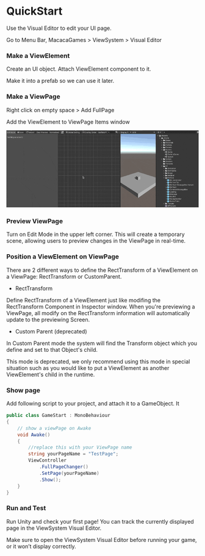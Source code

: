 # QuickStart

Use the Visual Editor to edit your UI page.

Go to Menu Bar,  MacacaGames > ViewSystem > Visual Editor

### Make a ViewElement
Create an UI object. Attach ViewElement component to it. 

Make it into a prefab so we can use it later.

### Make a ViewPage
Right click on empty space > Add FullPage

Add the ViewElement to ViewPage Items window 
<br>

![add_viewelement](./Img~/add_viewelement.gif)

### Preview ViewPage
Turn on Edit Mode in the upper left corner. This will create a temporary scene, allowing users to preview changes in the ViewPage in real-time.


### Position a ViewElement on ViewPage

There are 2 different ways to define the RectTransform of a ViewElement on a ViewPage: RectTransform or CustomParent.
- RectTransform

Define RectTransform of a ViewElement just like modifing the RectTransform Component in Inspector window.
When you're previewing a ViewPage, all modify on the RectTransform information will automatically update to the previewing Screen.

- Custom Parent (deprecated)

In Custom Parent mode the system will find the Transform object which you define and set to that Object's child.

This mode is deprecated, we only recommend using this mode in special situation such as you would like to put a ViewElement as another ViewElement's child in the runtime.


### Show page

Add following script to your project, and attach it to a GameObject.
It 

```csharp
public class GameStart : MonoBehaviour
{
    // show a viewPage on Awake
    void Awake()
    {
        //replace this with your ViewPage name
        string yourPageName = "TestPage";
        ViewController
            .FullPageChanger()
            .SetPage(yourPageName)
            .Show();
    }
}
```
### Run and Test
Run Unity and check your first page! You can track the currently displayed page in the ViewSystem Visual Editor. 

Make sure to open the ViewSystem Visual Editor before running your game, or it won’t display correctly.

<!-- TODO: 補圖 -->



